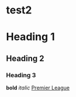 # test2
# Heading 1
## Heading 2
### Heading 3
**bold**
*italic*
[Premier League](https://www.premierleague.com/)
